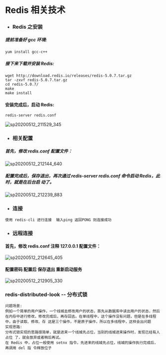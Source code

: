 # Redis 相关技术
- ### Redis 之安装
##### 提前准备好 gcc 环境:
```
yum install gcc-c++
```
##### 接下来下载并安装 Redis:
```
wget http://download.redis.io/releases/redis-5.0.7.tar.gz 
tar -zxvf redis-5.0.7.tar.gz
cd redis-5.0.7/ 
make
make install
```
#### 安装完成后，启动 Redis:
```
redis-server redis.conf
```
![sp20200512_211529_345](https://imgkr.cn-bj.ufileos.com/fed7c9cf-d8c1-40af-973e-00d77b76ca27.png)
- ### 相关配置
##### 首先，修改 redis.conf 配置文件：
![sp20200512_212144_640](https://imgkr.cn-bj.ufileos.com/cf418afb-bc45-4b9e-8ce6-abf6a2b6d08b.png)
##### 配置完成后，保存退出，再次通过 redis-server redis.conf 命令启动 Redis，此时，就是在后台启 动了。
![sp20200512_212239_883](https://imgkr.cn-bj.ufileos.com/0bf02ce3-fe06-4690-b2bc-863e360f5cfe.png)

- ### 连接
```
使用 redis-cli 进行连接  输入ping 返回PONG 则连接成功
```
- ### 远程连接
#### 首先，修改 redis.conf 注释 127.0.0.1 配置文件：
![sp20200512_212645_405](https://imgkr.cn-bj.ufileos.com/08de90e5-09b7-4f49-b61d-0481e14ccd1d.png)
#### 配置密码 配置后 保存退出 重新启动服务
![sp20200512_212905_330](https://imgkr.cn-bj.ufileos.com/7453a760-a33d-4b81-b17f-a9e75dd401da.png)

### redis-distributed-look -- 分布式锁
```text
问题场景:
例如一个简单的用户操作，一个线城去修改用户的状态，首先从数据库中读出用户的状态，然后 在内存中进行修改，修改完成后，再存回去。在单线程中，这个操作没有问题，但是在多线程 中，由于读取、修改、存 这是三个操作，不是原子操作，所以在多线程中，这样会出问题
实现思路:
分布式锁实现的思路很简单，就是进来一个线城先占位，当别的线城进来操作时，发现已经有人占位 了，就会放弃或者稍后再试。
在 Redis 中，占位一般使用 setnx 指令，先进来的线城先占位，线城的操作执行完成后，再调用 del 指 令释放位子
```
